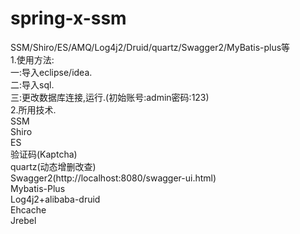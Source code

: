 # spring-x-ssm
SSM/Shiro/ES/AMQ/Log4j2/Druid/quartz/Swagger2/MyBatis-plus等<br>
1.使用方法:<br>
一:导入eclipse/idea.<br>
二:导入sql.<br>
三:更改数据库连接,运行.(初始账号:admin密码:123)<br>
2.所用技术.<br>
SSM<br>
Shiro<br>
ES<br>
验证码(Kaptcha)<br>
quartz(动态增删改查)<br>
Swagger2(http://localhost:8080/swagger-ui.html)<br>
Mybatis-Plus<br>
Log4j2+alibaba-druid<br>
Ehcache<br>
Jrebel<br>

          
